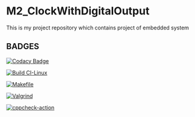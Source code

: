 # M2_ClockWithDigitalOutput
This is my project repository which contains project of embedded system

## BADGES

[![Codacy Badge](https://app.codacy.com/project/badge/Grade/1da3e6fa35d84e6a8e8d1d594be11968)](https://www.codacy.com/gh/ROHITVARSHNEY1122/M2_ClockWithDigitalOutput/dashboard?utm_source=github.com&amp;utm_medium=referral&amp;utm_content=ROHITVARSHNEY1122/M2_ClockWithDigitalOutput&amp;utm_campaign=Badge_Grade)

[![Build CI-Linux](https://github.com/ROHITVARSHNEY1122/M2_ClockWithDigitalOutput/actions/workflows/c-build.yml/badge.svg)](https://github.com/ROHITVARSHNEY1122/M2_ClockWithDigitalOutput/actions/workflows/c-build.yml)

[![Makefile](https://github.com/ROHITVARSHNEY1122/M2_ClockWithDigitalOutput/actions/workflows/Makefile.yml/badge.svg)](https://github.com/ROHITVARSHNEY1122/M2_ClockWithDigitalOutput/actions/workflows/Makefile.yml)

[![Valgrind](https://github.com/ROHITVARSHNEY1122/M2_ClockWithDigitalOutput/actions/workflows/Valgrind.yml/badge.svg)](https://github.com/ROHITVARSHNEY1122/M2_ClockWithDigitalOutput/actions/workflows/Valgrind.yml)

[![cppcheck-action](https://github.com/ROHITVARSHNEY1122/M2_ClockWithDigitalOutput/actions/workflows/cppcheck.yml/badge.svg)](https://github.com/ROHITVARSHNEY1122/M2_ClockWithDigitalOutput/actions/workflows/cppcheck.yml)
